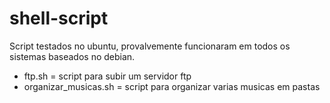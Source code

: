 # shell-script
Script testados no ubuntu, provalvemente funcionaram em todos os sistemas baseados no debian.

- ftp.sh = script para subir um servidor ftp
- organizar_musicas.sh = script para organizar varias musicas em pastas
